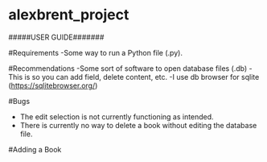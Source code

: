# alexbrent_project

#####USER GUIDE#######

#Requirements
-Some way to run a Python file (.py).

#Recommendations
-Some sort of software to open database files (.db)
  -This is so you can add field, delete content, etc.
  -I use db browser for sqlite (https://sqlitebrowser.org/)

#Bugs
- The edit selection is not currently functioning as intended.
- There is currently no way to delete a book without editing the database file.

#Adding a Book
